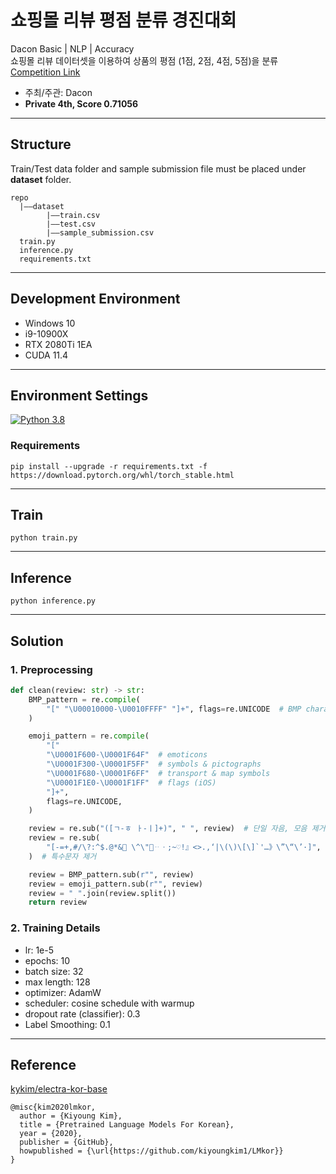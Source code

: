# 쇼핑몰 리뷰 평점 분류 경진대회
Dacon Basic | NLP | Accuracy<br>
쇼핑몰 리뷰 데이터셋을 이용하여 상품의 평점 (1점, 2점, 4점, 5점)을 분류
<br>[Competition Link](https://dacon.io/competitions/official/235938/overview/description)
* 주최/주관: Dacon
* **Private 4th, Score 0.71056**
***
## Structure
Train/Test data folder and sample submission file must be placed under **dataset** folder.
```
repo
  |——dataset
        |——train.csv
        |——test.csv
        |——sample_submission.csv
  train.py
  inference.py
  requirements.txt
```
***
## Development Environment
* Windows 10
* i9-10900X
* RTX 2080Ti 1EA
* CUDA 11.4
***
## Environment Settings

[![Python 3.8](https://img.shields.io/badge/python-3.8-blue.svg)](https://www.python.org/downloads/release/python-385/)

### Requirements
```shell
pip install --upgrade -r requirements.txt -f https://download.pytorch.org/whl/torch_stable.html
```
***
## Train
```shell
python train.py
```
***
## Inference
```shell
python inference.py
```
***
## Solution
### 1. Preprocessing
```python
def clean(review: str) -> str:
    BMP_pattern = re.compile(
        "[" "\U00010000-\U0010FFFF" "]+", flags=re.UNICODE  # BMP characters 이외
    )

    emoji_pattern = re.compile(
        "["
        "\U0001F600-\U0001F64F"  # emoticons
        "\U0001F300-\U0001F5FF"  # symbols & pictographs
        "\U0001F680-\U0001F6FF"  # transport & map symbols
        "\U0001F1E0-\U0001F1FF"  # flags (iOS)
        "]+",
        flags=re.UNICODE,
    )

    review = re.sub("([ㄱ-ㅎ ㅏ-ㅣ]+)", " ", review)  # 단일 자음, 모음 제거
    review = re.sub(
        "[-=+,#/\?:^$.@*& ​\^\"※ᆢㆍ;~♡!』<>.,‘|\(\)\[\]`'…》\”\“\’·]", " ", review
    )  # 특수문자 제거

    review = BMP_pattern.sub(r"", review)
    review = emoji_pattern.sub(r"", review)
    review = " ".join(review.split())
    return review
```
### 2. Training Details
* lr: 1e-5
* epochs: 10
* batch size: 32
* max length: 128
* optimizer: AdamW
* scheduler: cosine schedule with warmup
* dropout rate (classifier): 0.3
* Label Smoothing: 0.1

***
## Reference
[kykim/electra-kor-base](https://github.com/kiyoungkim1/LMkor)
```
@misc{kim2020lmkor,
  author = {Kiyoung Kim},
  title = {Pretrained Language Models For Korean},
  year = {2020},
  publisher = {GitHub},
  howpublished = {\url{https://github.com/kiyoungkim1/LMkor}}
}
```